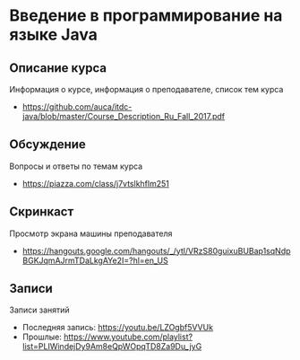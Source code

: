 # Введение в программирование на языке Java

## Описание курса

Информация о курсе, информация о преподавателе, список тем курса

* <https://github.com/auca/itdc-java/blob/master/Course_Description_Ru_Fall_2017.pdf>

## Обсуждение

Вопросы и ответы по темам курса

* <https://piazza.com/class/j7vtslkhflm251>

## Скринкаст

Просмотр экрана машины преподавателя

* <https://hangouts.google.com/hangouts/_/ytl/VRzS80guixuBUBap1sqNdpBGKJqmAJrmTDaLkgAYe2I=?hl=en_US>

## Записи

Записи занятий

* Последняя запись: <https://youtu.be/LZOgbf5VVUk>
* Прошлые: <https://www.youtube.com/playlist?list=PLIWindejDy9Am8eQpWOpqTD8Za9Du_jyG>
